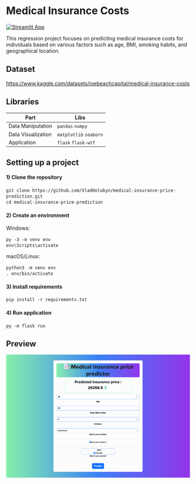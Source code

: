 # Medical Insurance Costs

[![Streamlit App](https://static.streamlit.io/badges/streamlit_badge_black_white.svg)](https://medical-insurance-price-prediction-qm5s.onrender.com/)

This regression project focuses on predicting medical insurance costs for individuals based on various factors such as age, BMI, smoking habits, and geographical location. 

## Dataset
https://www.kaggle.com/datasets/joebeachcapital/medical-insurance-costs


## Libraries
| Part                 | Libs                     | 
| -------------------- | ------------------------ |  
| Data Manipulation    | `pandas` `numpy`        |
| Data Visualization   | `matplotlib` `seaborn` |   
| Application          | `flask` `flask-wtf` |  


## Setting up a project

#### 1) Clone the repository
```
git clone https://github.com/VladHolobyn/medical-insurance-price-prediction.git 
cd medical-insurance-price-prediction
```

#### 2) Create an environment

Windows:
```
py -3 -m venv env
env\Scripts\activate
```
macOS/Linux:
```
python3 -m venv env
. env/bin/activate
```

#### 3) Install requirements
```
pip install -r requirements.txt
```

#### 4) Run application
```
py -m flask run
```

## Preview
![Preview](app/screenshots/preview.png)
